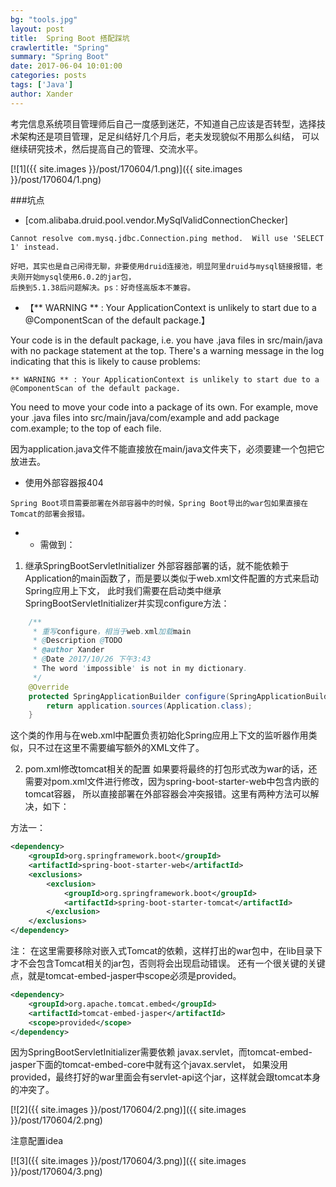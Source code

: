 ```yaml
---
bg: "tools.jpg"
layout: post
title:  Spring Boot 搭配踩坑
crawlertitle: "Spring"
summary: "Spring Boot"
date: 2017-06-04 10:01:00
categories: posts
tags: ['Java']
author: Xander
---
```


考完信息系统项目管理师后自己一度感到迷茫，不知道自己应该是否转型，选择技术架构还是项目管理，足足纠结好几个月后，老夫发现貌似不用那么纠结，
可以继续研究技术，然后提高自己的管理、交流水平。

[![1]({{ site.images }}/post/170604/1.png)]({{ site.images }}/post/170604/1.png)

###坑点

* [com.alibaba.druid.pool.vendor.MySqlValidConnectionChecker] 

```text
Cannot resolve com.mysq.jdbc.Connection.ping method.  Will use 'SELECT 1' instead.

好吧，其实也是自己闲得无聊，非要使用druid连接池，明显阿里druid与mysql链接报错，老夫刚开始mysql使用6.0.2的jar包，
后换到5.1.38后问题解决。ps：好奇怪高版本不兼容。
```

* 【** WARNING ** : Your ApplicationContext is unlikely to start due to a @ComponentScan of the default package.】

Your code is in the default package, i.e. you have .java files in src/main/java with no package statement at the top. 
There's a warning message in the log indicating that this is likely to cause problems:

`** WARNING ** : Your ApplicationContext is unlikely to start due to a @ComponentScan of the default package.`

You need to move your code into a package of its own. For example, move your .java files into src/main/java/com/example 
and add package com.example; to the top of each file.

因为application.java文件不能直接放在main/java文件夹下，必须要建一个包把它放进去。

* 使用外部容器报404

```
Spring Boot项目需要部署在外部容器中的时候，Spring Boot导出的war包如果直接在Tomcat的部署会报错。
```

* * 需做到：
1. 继承SpringBootServletInitializer
   外部容器部署的话，就不能依赖于Application的main函数了，而是要以类似于web.xml文件配置的方式来启动Spring应用上下文，
   此时我们需要在启动类中继承SpringBootServletInitializer并实现configure方法：
   
```java
    /**
     * 重写configure，相当于web.xml加载main
     * @Description @TODO
     * @author Xander
     * @Date 2017/10/26 下午3:43
     * The word 'impossible' is not in my dictionary.
     */
    @Override
    protected SpringApplicationBuilder configure(SpringApplicationBuilder application) {
        return application.sources(Application.class);
    }
```

这个类的作用与在web.xml中配置负责初始化Spring应用上下文的监听器作用类似，只不过在这里不需要编写额外的XML文件了。

2. pom.xml修改tomcat相关的配置
   如果要将最终的打包形式改为war的话，还需要对pom.xml文件进行修改，因为spring-boot-starter-web中包含内嵌的tomcat容器，
   所以直接部署在外部容器会冲突报错。这里有两种方法可以解决，如下：
   
方法一：
```xml
<dependency>
    <groupId>org.springframework.boot</groupId>
    <artifactId>spring-boot-starter-web</artifactId>
    <exclusions>
        <exclusion>
            <groupId>org.springframework.boot</groupId>
            <artifactId>spring-boot-starter-tomcat</artifactId>
        </exclusion>
    </exclusions>
</dependency>
```

注：
在这里需要移除对嵌入式Tomcat的依赖，这样打出的war包中，在lib目录下才不会包含Tomcat相关的jar包，否则将会出现启动错误。
还有一个很关键的关键点，就是tomcat-embed-jasper中scope必须是provided。

```xml
<dependency>
    <groupId>org.apache.tomcat.embed</groupId>
    <artifactId>tomcat-embed-jasper</artifactId>
    <scope>provided</scope>
</dependency>
```
因为SpringBootServletInitializer需要依赖 javax.servlet，而tomcat-embed-jasper下面的tomcat-embed-core中就有这个javax.servlet，
如果没用provided，最终打好的war里面会有servlet-api这个jar，这样就会跟tomcat本身的冲突了。


[![2]({{ site.images }}/post/170604/2.png)]({{ site.images }}/post/170604/2.png)

注意配置idea

[![3]({{ site.images }}/post/170604/3.png)]({{ site.images }}/post/170604/3.png)











